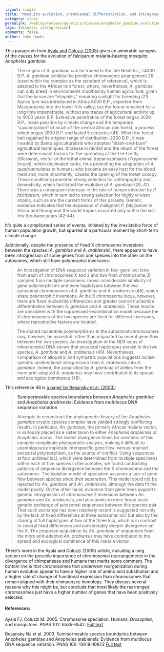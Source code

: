 ```yaml
---
layout: single 
title: "Mosquito evolution, chromosomal differentiation, and introgression" 
category: story
permalink: /weblog/reviews/genetics/disease/anopheles_gambiae_evolution_ayala_2005.html
tags: [disease, introgression] 
comments: false 
author: John Hawks 
---
```



<p>
This paragraph from <a href="http://www.pnas.org/cgi/content/full/102/suppl_1/6535">Ayala and Coluzzi (2005)</a> gives an admirable synopsis of the causes for the evolution of falciparum malaria-bearing mosquito <i><i>Anopheles gambiae</i></i>: 
</p>

<blockquote>The origins of <i>A. gambiae</i> can be traced to the late Neolithic, <4000 B.P. <i>A. gambiae</i> exhibits the primitive chromosome arrangement 2R (used within the complex as the standard of reference), which is adapted to the African rain forest, where, nevertheless, <i>A. gambiae</i> can only breed in environments modified by human agriculture, given that the larvae are "eliophilic," requiring sunlight for breeding (21). Agriculture was introduced in Africa 8000 B.P., imported from Mesopotamia into the lower Nile valley, but the forest remained for a long time impenetrable, without any traces of agricultural activity up to 4000 years B.P. Extensive penetration of the forest began 3000 B.P., made possible by climate change and the temporary "savannization" of much of the central African rain forest, a process which began 2800 B.P. and lasted 5 centuries (41). When the forest belt regained its original range of distribution, 2300 B.P., it was invaded by Bantu agriculturalists who adopted "slash-and-burn" agricultural techniques. Increase in rainfall and the return of the forest were determinant factors for the spreading of the tze-tze fly (<i>Glossina</i>), vector of the lethal animal trypanosomiasis (<i>Trypanosoma brucei</i>), which decimated cattle, thus promoting the adaptation of <i>A. quadriannulatus</i> to humans, who became an easy host for the blood meal and, more importantly, caused the opening of the forest canopy. These conditions promoted strong selection for anthropophily and domesticity, which facilitated the evolution of <i>A. gambiae</i> (20, 41). There was a consequent increase in the rate of human infection by <i>P. falciparum</i>, which in turn led to strong selection for highly virulent strains, such as are the current forms of this parasite. Genetic evidence indicates that the expansion of malignant <i>P. falciparum</i> in Africa and throughout the world tropics occurred only within the last few thousand years (42-44).</blockquote>

<p>
It's quite a complicated series of events, initiated by the irresistable force of human population growth, but spurred at a particular moment by short-term climate change. 
</p>

<p>
Additionally, despite the presence of fixed X chromosome inversions between the species (<i>A. gambiae</i> and <i>A. arabiensis</i>), there appears to have been introgression of some genes from one species into the other on the autosomes, which still have polymorphic inversions: 
</p>

<blockquote>An investigation of DNA sequence variation in four gene loci (one from each of chromosomes X and 2 and two from chromosome 3) sampled from multiple specimens shows considerable similarity of gene polymorphisms and even haplotypes between the two autosomal chromosomes of <i>A. gambiae</i> and <i>A. arabiensis</i> (48), which share polymorphic inversions. At the X chromosome locus, however, there are fixed nucleotide differences and greater overall nucleotide differentiation between <i>A. gambiae</i> and <i>A. arabiensis</i>. These results are consistent with the suppressed-recombination model because the X chromosomes of the two species are fixed for different inversions, where reproductive factors are located.</blockquote>

<blockquote>The shared nucleotide polymorphisms in the autosomal chromosomes may, however, be ancestral rather than originated by recent gene flow between the two species. An investigation of the <i>ND5</i> locus of mitochondrial DNA shows that ancestral haplotypes persist in the two species, <i>A. gambiae</i> and <i>A. arabiensis</i> (49). Nevertheless, comparison of allopatric and sympatric populations suggests locale-specific unidirectional introgression from <i>A. arabiensis</i> into <i>A. gambiae</i>. Indeed, the acquisition by <i>A. gambiae</i> of alleles from the more arid-adapted <i>A. arabiensis</i> may have contributed to its spread and ecological dominance (48). </blockquote>

<p>
This reference 48 is <a href="http://www.pnas.org/cgi/content/full/100/19/10818">a paper by Besansky et al. (2003)</a>: 
</p>

<blockquote><b>Semipermeable species boundaries between <i>Anopheles gambiae</i> and <i>Anopheles arabiensis</i>: Evidence from multilocus DNA sequence variation</b></blockquote>

<blockquote>Attempts to reconstruct the phylogenetic history of the <i>Anopheles gambiae</i> cryptic species complex have yielded strongly conflicting results. In particular, <i>An. gambiae</i>, the primary African malaria vector, is variously placed as a sister taxon to either <i>Anopheles arabiensis</i> or <i>Anopheles merus</i>. The recent divergence times for members of this complex complicate phylogenetic analysis, making it difficult to unambiguously implicate interspecific gene flow, versus retained ancestral polymorphism, as the source of conflict. Using sequences at four unlinked loci, which were determined from multiple specimens within each of five species in the complex, we found contrasting patterns of sequence divergence between the X chromosome and the autosomes. The isolation model of speciation assumes a lack of gene flow between species since their separation. This model could not be rejected for <i>An. gambiae</i> and <i>An. arabiensis</i>, although the data fit the model poorly. On the other hand, evidence from gene trees supports genetic introgression of chromosome 2 inversions between <i>An. gambiae</i> and <i>An. arabiensis</i>, and also points to more broad scale genetic exchange of autosomal sequences between this species pair. That such exchange has been relatively recent is suggested not only by the lack of fixed differences at three autosomal loci but also by the sharing of full haplotypes at two of the three loci, which is in contrast to several fixed differences and considerably deeper divergence on the X. The proposed acquisition by <i>An. gambiae</i> of sequences from the more arid-adapted <i>An. arabiensis</i> may have contributed to the spread and ecological dominance of this malaria vector.</blockquote>

<p>
There's more in the Ayala and Coluzzi (2005) article, including a long section on the possible importance of chromosomal rearrangements in the divergence of chimpanzees and humans that merits some comment. The bottom line is that chromosomes that underwent reorganization during human evolution appear to have a higher rate of amino acid substitution and a higher rate of change of functional expression than chromosomes that remain aligned with their chimpanzee homologs. They discuss several reasons why this might be, but conclude that most likely the rearranged chromosomes just have a higher number of genes that have been positively selected. 
</p>

<h4>References:</h4>

<p class="cite">Ayala FJ, Coluzzi M. 2005. Chromosome speciation: Humans, <i>Drosophila</i>, and mosquitoes. PNAS 102: 6535-6542. <a href="http://www.pnas.org/cgi/content/full/102/suppl_1/6535">Full text</a></p>

<p class="cite">Besansky NJ et al. 2003. Semipermeable species boundaries between Anopheles gambiae and Anopheles arabiensis: Evidence from multilocus DNA sequence variation. PNAS 100: 10818-10823 <a href="http://www.pnas.org/cgi/content/full/100/19/10818">Full text</a></p>

